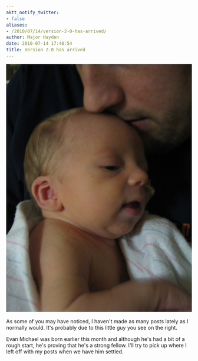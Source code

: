 ```yaml
---
aktt_notify_twitter:
- false
aliases:
- /2010/07/14/version-2-0-has-arrived/
author: Major Hayden
date: 2010-07-14 17:48:54
title: Version 2.0 has arrived
---
```


![1]

As some of you may have noticed, I haven't made as many posts lately as I normally would. It's probably due to this little guy you see on the right.

Evan Michael was born earlier this month and although he's had a bit of a rough start, he's proving that he's a strong fellow. I'll try to pick up where I left off with my posts when we have him settled.

 [1]: /wp-content/uploads/2010/07/IMG_0860.jpg